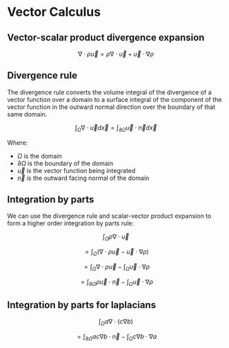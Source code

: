 # Vector Calculus

## Vector-scalar product divergence expansion

$$\nabla\cdot\rho\vec{u}=\rho\nabla\cdot\vec{u}+\vec{u}\cdot\nabla\rho$$

## Divergence rule

The divergence rule converts the volume integral of the divergence of a vector function over a domain to a surface integral of the component of the vector function in the outward normal direction over the boundary of that same domain.

$$\int_\Omega\nabla\cdot\vec{u}d\vec{x}=\int_{\partial\Omega}\vec{u}\cdot\vec{n}d\vec{x}$$

Where:

- $\Omega$ is the domain
- $\partial\Omega$ is the boundary of the domain
- $\vec{u}$ is the vector function being integrated
- $\vec{n}$ is the outward facing normal of the domain

## Integration by parts

We can use the divergence rule and scalar-vector product expansion to form a higher order integration by parts rule:

$$\int_\Omega\rho\nabla\cdot\vec{u}$$

$$=\int_\Omega(\nabla\cdot\rho\vec{u}-\vec{u}\cdot\nabla\rho)$$

$$=\int_\Omega\nabla\cdot\rho\vec{u}-\int_\Omega\vec{u}\cdot\nabla\rho$$

$$=\int_{\partial\Omega}\rho\vec{u}\cdot\vec{n}-\int_\Omega\vec{u}\cdot\nabla\rho$$

## Integration by parts for laplacians

$$\int_\Omega a\nabla\cdot(c\nabla b)$$

$$=\int_{\partial\Omega}ac\nabla b\cdot\vec{n}-\int_\Omega c\nabla b\cdot\nabla a$$
